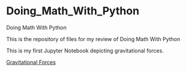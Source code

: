 # Doing_Math_With_Python
 Doing Math With Python

This is the repository of files for my review of Doing Math With Python

This is my first Jupyter Notebook depicting gravitational forces.

[Gravitational Forces](https://github.com/mecrews/Doing_Math_With_Python/blob/master/gravitational_forces.ipynb)
